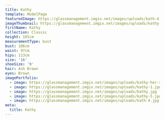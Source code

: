 ```yaml
---
title: Kathy
template: ModelPage
featuredImage: https://glassmanagement.imgix.net/images/uploads/kath-4.jpg
imageThumbnail: https://glassmanagement.imgix.net/images/uploads/kathy-her-shadow-1-.jpg
firstName: Kathy
collection: Classic
height: 165cm
measurementType: bust
bust: 106cm
waist: 97cm
hips: 113cm
size: '16'
shoeSize: '9'
hair: Ash Brown
eyes: Brown
imagePortfolio:
  - image: https://glassmanagement.imgix.net/images/uploads/kathy-her-shadow.jpg
  - image: https://glassmanagement.imgix.net/images/uploads/kathy-1.jpg
  - image: https://glassmanagement.imgix.net/images/uploads/kathy.jpg
  - image: https://glassmanagement.imgix.net/images/uploads/kathy-5.jpg
  - image: https://glassmanagement.imgix.net/images/uploads/kath-4.jpg
meta:
  title: Kathy
---
```


